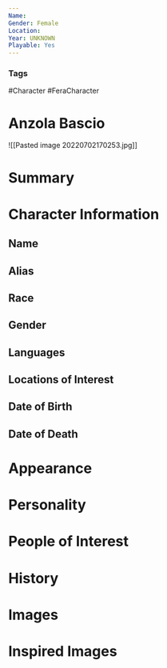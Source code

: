 ```yaml
---
Name: 
Gender: Female
Location: 
Year: UNKNOWN
Playable: Yes
---
```


### Tags
#Character #FeraCharacter 

# Anzola Bascio

![[Pasted image 20220702170253.jpg]]

# Summary


# Character Information

## Name

## Alias

## Race

## Gender

## Languages

## Locations of Interest

## Date of Birth

## Date of Death

# Appearance

# Personality

# People of Interest

# History

# Images

# Inspired Images
